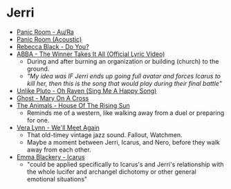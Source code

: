 # Jerri
- [Panic Room - Au/Ra](https://youtu.be/HFD_DURA-N0?si=MFSbAx5Ip819xF2T)
- [Panic Room (Acoustic)](https://youtu.be/FVT9NVHQ7NU?si=YzD_htqlyJdobREM)
- [Rebecca Black - Do You?](https://www.youtube.com/watch?v=YPDARrwrdMM)
- [ABBA - The Winner Takes It All (Official Lyric Video)](https://youtu.be/81WhM9dOcYI?si=TY-xeif9Lv7KiuM1)
	- During and after burning an organization or building (church) to the ground.
	- *"My idea was IF Jerri ends up going full avatar and forces Icarus to kill her, then this is the song that would play during their final battle"*
- [Unlike Pluto - Oh Raven (Sing Me A Happy Song)](https://youtu.be/cl_NE_Si7hI?si=nbJsyOPQBmyFowOF)
- [Ghost - Mary On A Cross](https://youtu.be/k5mX3NkA7jM?si=S9eQD9rygNrvq5al)
- [The Animals - House Of The Rising Sun](https://youtu.be/AEuFaRBGDcw?si=_rJ_nuXxe5is8OJF) 
	- Reminds me of a western, like walking away from a duel or preparing for one.
- [Vera Lynn - We'll Meet Again](https://youtu.be/HsM_VmN6ytk?si=eSazsLC-cTzNfXrN)
	- That old-timey vintage jazz sound. Fallout, Watchmen.
	- Maybe a moment between Jerri, Icarus, and Nero, before they walk away from each other.
- [Emma Blackery - Icarus](https://youtu.be/TklEhgZql4Q?si=4KmJmtczHhuSPkjK)
	- "could be applied specifically to Icarus's and Jerri's relationship with the whole lucifer and archangel dichotomy or other general emotional situations"
